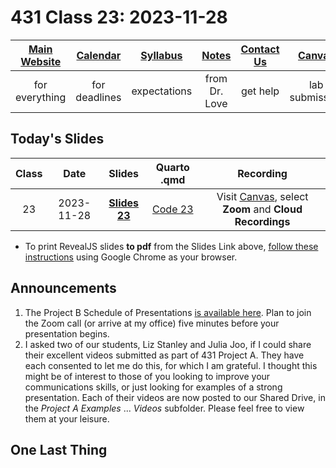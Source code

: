 # 431 Class 23: 2023-11-28

[Main Website](https://thomaselove.github.io/431-2023/) | [Calendar](https://thomaselove.github.io/431-2023/calendar.html) | [Syllabus](https://thomaselove.github.io/431-syllabus-2023/) | [Notes](https://thomaselove.github.io/431-notes/) | [Contact Us](https://thomaselove.github.io/431-2023/contact.html) | [Canvas](https://canvas.case.edu) | [Data and Code](https://github.com/THOMASELOVE/431-data)
:-----------: | :--------------: | :----------: | :---------: | :-------------: | :-----------: | :------------:
for everything | for deadlines | expectations | from Dr. Love | get help | lab submission | for downloads

## Today's Slides

Class | Date | Slides | Quarto .qmd | Recording
:---: | :--------: | :------: | :------: | :-------------:
23 | 2023-11-28 | **[Slides 23](https://thomaselove.github.io/431-slides-2023/class23.html)** | [Code 23](https://thomaselove.github.io/431-slides-2023/class23.qmd) | Visit [Canvas](https://canvas.case.edu/), select **Zoom** and **Cloud Recordings**

- To print RevealJS slides **to pdf** from the Slides Link above, [follow these instructions](https://quarto.org/docs/presentations/revealjs/presenting.html#print-to-pdf) using Google Chrome as your browser.

## Announcements

1. The Project B Schedule of Presentations [is available here](https://github.com/THOMASELOVE/431-classes-2023/blob/main/projB/schedule.md). Plan to join the Zoom call (or arrive at my office) five minutes before your presentation begins.
2. I asked two of our students, Liz Stanley and Julia Joo, if I could share their excellent videos submitted as part of 431 Project A. They have each consented to let me do this, for which I am grateful. I thought this might be of interest to those of you looking to improve your communications skills, or just looking for examples of a strong presentation. Each of their videos are now posted to our Shared Drive, in the *Project A Examples* ... *Videos* subfolder. Please feel free to view them at your leisure.


## One Last Thing

